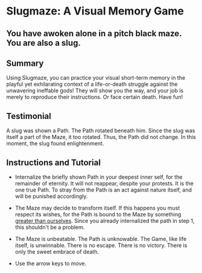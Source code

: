 # Slugmaze: A Visual Memory Game #

## You have awoken alone in a pitch black maze. You are also a slug. ##

## Summary ##
  Using Slugmaze, you can practice your visual short-term memory in the
  playful yet exhilarating context of a life-or-death struggle against the
  unwavering ineffable gods! They will show you the way, and your job
  is merely to reproduce their instructions. Or face certain death. Have fun!

## Testimonial ##
  A slug was shown a Path. The Path rotated beneath him. Since the slug was
  itself a part of the Maze, it too rotated. Thus, the Path did not change. In
  this moment, the slug found enlightenment.

## Instructions and Tutorial ##
  * Internalize the briefly shown Path in your deepest inner self, for the
  remainder of eternity. It will not reappear, despite your protests. It is the
  one true Path. To stray from the Path is an act against nature itself, and
  will be punished accordingly.

  * The Maze may decide to transform itself. If this happens you must respect its
  wishes, for the Path is bound to the Maze by something
  [greater than ourselves](https://en.wikipedia.org/wiki/Affine_transformation).
  Since you already internalized the path in step 1, this shouldn't be a
  problem.

  * The Maze is unbeatable. The Path is unknowable. The Game, like life itself,
    is unwinnable. There is no escape. There is no victory. There is only the
    sweet embrace of death.

  * Use the arrow keys to move.
